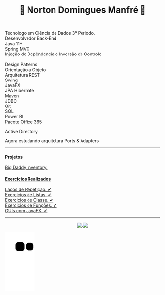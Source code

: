  <div>
 <h1 align= center> 🔸 Norton Domingues Manfré 🔸 </h1> <br>
 <p> 
  Técnologo em Ciência de Dados 3º Periodo. <br>
  Desenvolvedor Back-End<br>
  Java 11+ <br>
  Spring MVC<br>
  Injeção de Depêndencia e Inversão de Controle<br><br>
  Design Patterns<br>
  Orientação a Objeto<br>
  Arquitetura REST<br>
  Swing<br>
  JavaFX<br>
  JPA Hibernate<br>
  Maven<br>
  JDBC<br>
  Git<br>
  SQL<br>
  Power BI <br>
  Pacote Office 365<br>

  Active Directory<br>

  Agora estudando arquitetura Ports & Adapters
 </p>
 <hr>
</div>


<div>
 <h4> Projetos </h4>
 <a href="https://github.com/nortonmanfrejr/Daddy-Storage-with-Swing"> Big Daddy Inventory.
 
 <h4> Exercicios Realizados </h4>
 <a href="https://wiki.python.org.br/EstruturaDeRepeticao"> Laços de Repetição. ✔
  <br>
 <a href="https://wiki.python.org.br/ExerciciosListas"> Exercicios de Listas. ✔
  <br>
 <a href="https://wiki.python.org.br/ExerciciosClasses"> Exercicios de Classe. ✔
  <br>
 <a href="https://wiki.python.org.br/ExerciciosFuncoes"> Exercicios de Funções. ✔
  <br>
 <a href ="https://github.com/nortonmanfrejr/estudoGUI"> GUIs com JavaFX. ✔
 </div>
  
  <hr>

<div align=center>
  <a href="https://github.com/nortonmanfrejr">  
   <img align=center
        height="160em" 
        src="https://github-readme-stats.vercel.app/api?username=nortonmanfrejr&show_icons=true&theme=maroongold&include_all_commits=true&count_private=true"
        />
    
    
  <img align=center height="160em" src="https://github-readme-stats.vercel.app/api/top-langs/?username=nortonmanfrejr&theme=maroongold"/>
</div>
  
  
  ![Snake animation](https://github.com/nortonmanfrejr/nortonmanfrejr/blob/output/github-contribution-grid-snake.svg)

